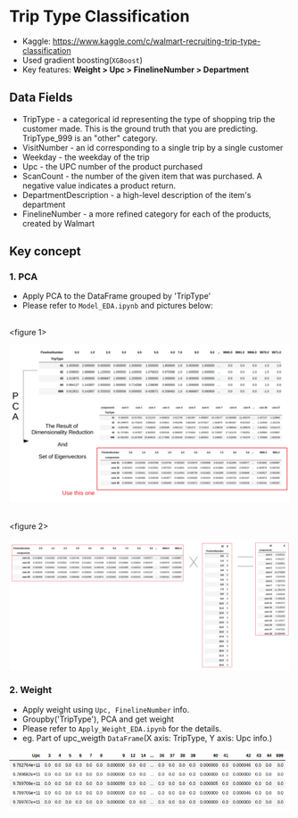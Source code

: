 # Trip Type Classification
- Kaggle: https://www.kaggle.com/c/walmart-recruiting-trip-type-classification
- Used gradient boosting(`XGBoost`)
- Key features: **Weight > Upc > FinelineNumber > Department**

## Data Fields
- TripType - a categorical id representing the type of shopping trip the customer made. This is the ground truth that you are predicting. TripType_999 is an "other" category.
- VisitNumber - an id corresponding to a single trip by a single customer
- Weekday - the weekday of the trip
- Upc - the UPC number of the product purchased
- ScanCount - the number of the given item that was purchased. A negative value indicates a product return.
- DepartmentDescription - a high-level description of the item's department
- FinelineNumber - a more refined category for each of the products, created by Walmart

## Key concept
### 1. PCA
- Apply PCA to the DataFrame grouped by 'TripType'
- Please refer to `Model_EDA.ipynb` and pictures below:

<br align="center"><figure 1></br>

<img src="TripType_1.png">

<br align="center"><figure 2></br>

<img src="TripType_2.png">

### 2. Weight
- Apply weight using `Upc, FinelineNumber` info.
- Groupby('TripType'), PCA  and get weight
- Please refer to `Apply_Weight_EDA.ipynb` for the details.
- eg. Part of upc_weigth `DataFrame`(X axis: TripType, Y axis: Upc info.)
<img src="upc_weight.png">


